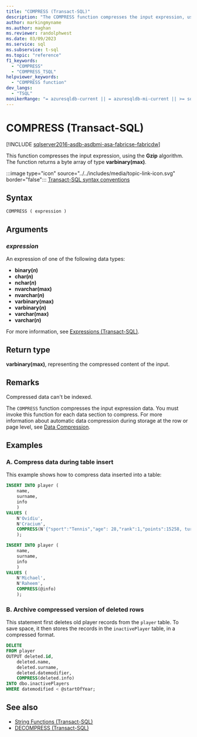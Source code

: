 ```yaml
---
title: "COMPRESS (Transact-SQL)"
description: "The COMPRESS function compresses the input expression, using the Gzip algorithm."
author: markingmyname
ms.author: maghan
ms.reviewer: randolphwest
ms.date: 03/09/2023
ms.service: sql
ms.subservice: t-sql
ms.topic: "reference"
f1_keywords:
  - "COMPRESS"
  - "COMPRESS_TSQL"
helpviewer_keywords:
  - "COMPRESS function"
dev_langs:
  - "TSQL"
monikerRange: "= azuresqldb-current || = azuresqldb-mi-current || >= sql-server-2016 || >= sql-server-linux-2017 || = azuresqledge-current || = azure-sqldw-latest||=fabric"
---
```

# COMPRESS (Transact-SQL)

[!INCLUDE [sqlserver2016-asdb-asdbmi-asa-fabricse-fabricdw](../../includes/applies-to-version/sqlserver2016-asdb-asdbmi-asa-fabricse-fabricdw.md)]

This function compresses the input expression, using the **Gzip** algorithm. The function returns a byte array of type **varbinary(max)**.

:::image type="icon" source="../../includes/media/topic-link-icon.svg" border="false"::: [Transact-SQL syntax conventions](../../t-sql/language-elements/transact-sql-syntax-conventions-transact-sql.md)

## Syntax

```syntaxsql
COMPRESS ( expression )
```

## Arguments

### *expression*  

An expression of one of the following data types:

- **binary(*n*)**
- **char(*n*)**
- **nchar(*n*)**
- **nvarchar(max)**
- **nvarchar(*n*)**
- **varbinary(max)**
- **varbinary(*n*)**
- **varchar(max)**
- **varchar(*n*)**

For more information, see [Expressions (Transact-SQL)](../../t-sql/language-elements/expressions-transact-sql.md).

## Return type

**varbinary(max)**, representing the compressed content of the input.

## Remarks

Compressed data can't be indexed.

The `COMPRESS` function compresses the input expression data. You must invoke this function for each data section to compress. For more information about automatic data compression during storage at the row or page level, see [Data Compression](../../relational-databases/data-compression/data-compression.md).

## Examples

### A. Compress data during table insert

This example shows how to compress data inserted into a table:

```sql
INSERT INTO player (
    name,
    surname,
    info
    )
VALUES (
    N'Ovidiu',
    N'Cracium',
    COMPRESS(N'{"sport":"Tennis","age": 28,"rank":1,"points":15258, turn":17}')
    );

INSERT INTO player (
    name,
    surname,
    info
    )
VALUES (
    N'Michael',
    N'Raheem',
    COMPRESS(@info)
    );
```

### B. Archive compressed version of deleted rows

This statement first deletes old player records from the `player` table. To save space, it then stores the records in the `inactivePlayer` table, in a compressed format.

```sql
DELETE
FROM player
OUTPUT deleted.id,
    deleted.name,
    deleted.surname,
    deleted.datemodifier,
    COMPRESS(deleted.info)
INTO dbo.inactivePlayers
WHERE datemodified < @startOfYear;
```

## See also

- [String Functions (Transact-SQL)](../../t-sql/functions/string-functions-transact-sql.md)
- [DECOMPRESS (Transact-SQL)](../../t-sql/functions/decompress-transact-sql.md)
